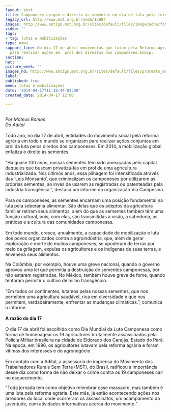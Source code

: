 ```yaml
---
layout: post
title: Camponeses exigem o direito às sementes no dia de luta pela terra
legacy_url: http://www.mst.org.br/node/15987
images: http://www.antigo.mst.org.br/sites/default/files/imagecache/foto_destaque/protesto_monsanto_Rafael-Stedile_0222.gif
video: ''
tags:
- tag: lutas e mobilizações
type: news
support_line: No dia 17 de abril movimentos que lutam pela Reforma Agrária se organizam
  para realizar ações em  prol dos direitos dos camponeses.&nbsp;
section: 
hat: ''
picture_week: ''
images_hd: http://www.antigo.mst.org.br/sites/default/files/protesto_monsanto_Rafael-Stedile_0222.gif
label: 
published: true
menu: lutas e mobilizações
date: '2014-04-17T11:18:44-03:00'
created_date: 2014-04-17 12:00

---
```

<p><br><em>Por Mateus Ramos<br>Do Adital</em><br><br>Todo ano, no dia 17 de abril, entidades do movimento social pela reforma agrária em todo o mundo se organizam para realizar ações conjuntas em prol da luta pelos direitos dos camponeses. Em 2014, a mobilização global enfatiza o direito às sementes.<br><br>"Há quase 100 anos, nossas sementes têm sido ameaçadas pelo capital daqueles que buscam privatizá-las em prol de uma agricultura industrializada. Nos últimos anos, essa pilhagem foi intensificada através das ‘Leis Monsanto’, que criminalizam os camponeses por utilizarem as próprias sementes, ao invés de usarem as registradas ou patenteadas pela industria transgênica.”, destaca um informe da organização Via Campesina.<br><br>Para os camponeses, as sementes encarnam uma posição fundamental na luta pela soberania alimentar. São delas que os adeptos da agricultura familiar retiram seus alimentos, além do que as sementes também têm uma função cultural, pois, com elas, são transmitidas a visão, a sabedoria, as práticas e a cultura das comunidades camponesas.<br><br>Em todo mundo, cresce, anualmente, a capacidade de mobilização e luta dos povos organizados contra a agroindústria, que, além de gerar exploração e morte de muitos camponeses, se apoderam de terras por meio da grilagem, expulsa os agricultores e os indígenas de suas terras, e envenena seus alimentos.</p><p>Na Colômbia, por exemplo, houve uma greve nacional, quando o governo aprovou uma lei que permitia a destruição de sementes camponesas, por não estarem registradas. No México, também houve greve de fome, quando tentaram permitir o cultivo de milho transgênico.<br><br>"Em todos os continentes, lutamos pelas nossas sementes, que nos permitem uma agricultura saudável, rica em diversidade e que nos permitem, verdadeiramente, enfrentar as mudanças climáticas.”, comunica o informe.<br><br><strong>A razão do dia 17</strong><br><br>O dia 17 de abril foi escolhido como Dia Mundial da Luta Camponesa como forma de homenagear os 19 agricultores brutalmente assassinados pela Polícia Militar brasileira na cidade de Eldorado dos Carajás, Estado do Pará. Na época, em 1996, os agricultores lutavam pela reforma agrária e foram vítimas dos interesses e do agronegócio.<br><br>Em contato com a Adital, a assessoria de imprensa do Movimento dos Trabalhadores Rurais Sem Terra (MST), do Brasil, ratificou a importância desse dia como forma de não deixar o crime contra os 19 camponeses cair no esquecimento.</p><p>"Toda jornada tem como objetivo relembrar esse massacre, mas também é uma luta pela reforma agrária. Este mês, já estão acontecendo ações nos arredores do local onde ocorreram os assassinatos, um acampamento da juventude, com atividades informativas acerca do movimento.”</p>
